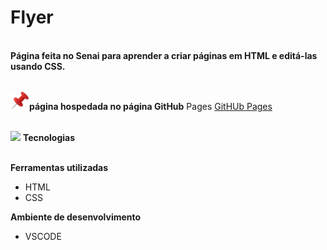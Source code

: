 <h1>Flyer</h1>

<br>**Página feita no Senai para aprender a criar páginas em HTML e editá-las usando CSS.**


<br> <img src="https://github.com/Miguel1DM/Cartao-de-visitas/blob/main/img/alfinete.png" width = "30px"/>**página hospedada no página GitHub** Pages [GitHUb Pages](https://miguel1dm.github.io/Folder/)

<br> <img src="https://github.com/Miguel1DM/Folder/blob/main/img/ferramenta.png" width = "30px"/> **Tecnologias**

<br> **Ferramentas utilizadas**
* HTML
* CSS

**Ambiente de desenvolvimento**
* VSCODE








  




